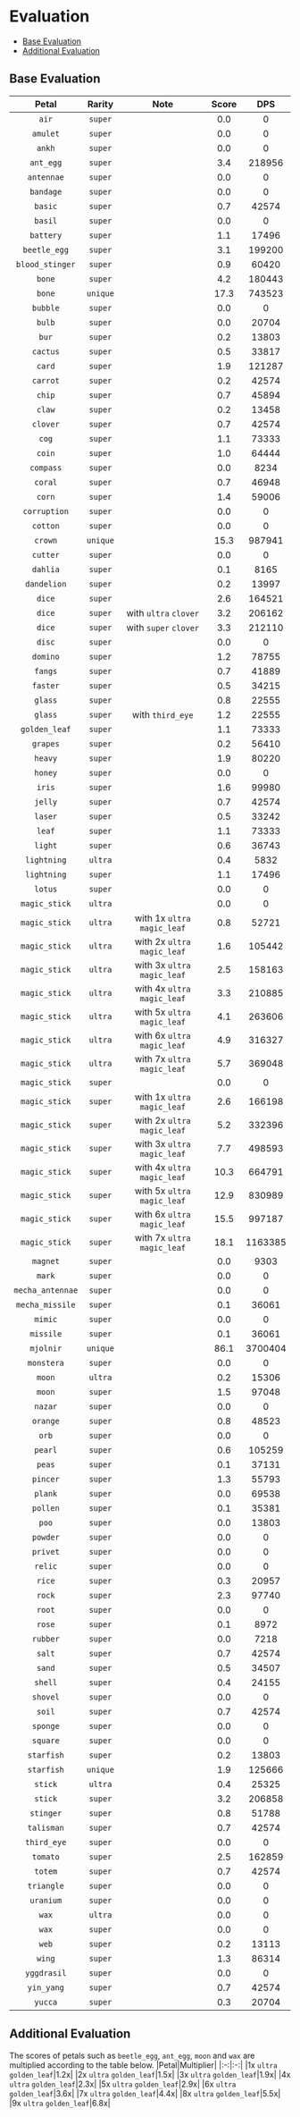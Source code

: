 # Evaluation
- [Base Evaluation](#base-evaluation)
- [Additional Evaluation](#additional-evaluation)

## Base Evaluation
|Petal|Rarity|Note|Score|DPS|
|:-:|:-:|:-:|:-:|:-:|
|`air`|`super`||0.0|0|
|`amulet`|`super`||0.0|0|
|`ankh`|`super`||0.0|0|
|`ant_egg`|`super`||3.4|218956|
|`antennae`|`super`||0.0|0|
|`bandage`|`super`||0.0|0|
|`basic`|`super`||0.7|42574|
|`basil`|`super`||0.0|0|
|`battery`|`super`||1.1|17496|
|`beetle_egg`|`super`||3.1|199200|
|`blood_stinger`|`super`||0.9|60420|
|`bone`|`super`||4.2|180443|
|`bone`|`unique`||17.3|743523|
|`bubble`|`super`||0.0|0|
|`bulb`|`super`||0.0|20704|
|`bur`|`super`||0.2|13803|
|`cactus`|`super`||0.5|33817|
|`card`|`super`||1.9|121287|
|`carrot`|`super`||0.2|42574|
|`chip`|`super`||0.7|45894|
|`claw`|`super`||0.2|13458|
|`clover`|`super`||0.7|42574|
|`cog`|`super`||1.1|73333|
|`coin`|`super`||1.0|64444|
|`compass`|`super`||0.0|8234|
|`coral`|`super`||0.7|46948|
|`corn`|`super`||1.4|59006|
|`corruption`|`super`||0.0|0|
|`cotton`|`super`||0.0|0|
|`crown`|`unique`||15.3|987941|
|`cutter`|`super`||0.0|0|
|`dahlia`|`super`||0.1|8165|
|`dandelion`|`super`||0.2|13997|
|`dice`|`super`||2.6|164521|
|`dice`|`super`|with `ultra` `clover`|3.2|206162|
|`dice`|`super`|with `super` `clover`|3.3|212110|
|`disc`|`super`||0.0|0|
|`domino`|`super`||1.2|78755|
|`fangs`|`super`||0.7|41889|
|`faster`|`super`||0.5|34215|
|`glass`|`super`||0.8|22555|
|`glass`|`super`|with `third_eye`|1.2|22555|
|`golden_leaf`|`super`||1.1|73333|
|`grapes`|`super`||0.2|56410|
|`heavy`|`super`||1.9|80220|
|`honey`|`super`||0.0|0|
|`iris`|`super`||1.6|99980|
|`jelly`|`super`||0.7|42574|
|`laser`|`super`||0.5|33242|
|`leaf`|`super`||1.1|73333|
|`light`|`super`||0.6|36743|
|`lightning`|`ultra`||0.4|5832|
|`lightning`|`super`||1.1|17496|
|`lotus`|`super`||0.0|0|
|`magic_stick`|`ultra`||0.0|0|
|`magic_stick`|`ultra`|with 1x `ultra` `magic_leaf`|0.8|52721|
|`magic_stick`|`ultra`|with 2x `ultra` `magic_leaf`|1.6|105442|
|`magic_stick`|`ultra`|with 3x `ultra` `magic_leaf`|2.5|158163|
|`magic_stick`|`ultra`|with 4x `ultra` `magic_leaf`|3.3|210885|
|`magic_stick`|`ultra`|with 5x `ultra` `magic_leaf`|4.1|263606|
|`magic_stick`|`ultra`|with 6x `ultra` `magic_leaf`|4.9|316327|
|`magic_stick`|`ultra`|with 7x `ultra` `magic_leaf`|5.7|369048|
|`magic_stick`|`super`||0.0|0|
|`magic_stick`|`super`|with 1x `ultra` `magic_leaf`|2.6|166198|
|`magic_stick`|`super`|with 2x `ultra` `magic_leaf`|5.2|332396|
|`magic_stick`|`super`|with 3x `ultra` `magic_leaf`|7.7|498593|
|`magic_stick`|`super`|with 4x `ultra` `magic_leaf`|10.3|664791|
|`magic_stick`|`super`|with 5x `ultra` `magic_leaf`|12.9|830989|
|`magic_stick`|`super`|with 6x `ultra` `magic_leaf`|15.5|997187|
|`magic_stick`|`super`|with 7x `ultra` `magic_leaf`|18.1|1163385|
|`magnet`|`super`||0.0|9303|
|`mark`|`super`||0.0|0|
|`mecha_antennae`|`super`||0.0|0|
|`mecha_missile`|`super`||0.1|36061|
|`mimic`|`super`||0.0|0|
|`missile`|`super`||0.1|36061|
|`mjolnir`|`unique`||86.1|3700404|
|`monstera`|`super`||0.0|0|
|`moon`|`ultra`||0.2|15306|
|`moon`|`super`||1.5|97048|
|`nazar`|`super`||0.0|0|
|`orange`|`super`||0.8|48523|
|`orb`|`super`||0.0|0|
|`pearl`|`super`||0.6|105259|
|`peas`|`super`||0.1|37131|
|`pincer`|`super`||1.3|55793|
|`plank`|`super`||0.0|69538|
|`pollen`|`super`||0.1|35381|
|`poo`|`super`||0.0|13803|
|`powder`|`super`||0.0|0|
|`privet`|`super`||0.0|0|
|`relic`|`super`||0.0|0|
|`rice`|`super`||0.3|20957|
|`rock`|`super`||2.3|97740|
|`root`|`super`||0.0|0|
|`rose`|`super`||0.1|8972|
|`rubber`|`super`||0.0|7218|
|`salt`|`super`||0.7|42574|
|`sand`|`super`||0.5|34507|
|`shell`|`super`||0.4|24155|
|`shovel`|`super`||0.0|0|
|`soil`|`super`||0.7|42574|
|`sponge`|`super`||0.0|0|
|`square`|`super`||0.0|0|
|`starfish`|`super`||0.2|13803|
|`starfish`|`unique`||1.9|125666|
|`stick`|`ultra`||0.4|25325|
|`stick`|`super`||3.2|206858|
|`stinger`|`super`||0.8|51788|
|`talisman`|`super`||0.7|42574|
|`third_eye`|`super`||0.0|0|
|`tomato`|`super`||2.5|162859|
|`totem`|`super`||0.7|42574|
|`triangle`|`super`||0.0|0|
|`uranium`|`super`||0.0|0|
|`wax`|`ultra`||0.0|0|
|`wax`|`super`||0.0|0|
|`web`|`super`||0.2|13113|
|`wing`|`super`||1.3|86314|
|`yggdrasil`|`super`||0.0|0|
|`yin_yang`|`super`||0.7|42574|
|`yucca`|`super`||0.3|20704|

## Additional Evaluation
The scores of petals such as `beetle_egg`, `ant_egg`, `moon` and `wax` are multiplied according to the table below.
|Petal|Multiplier|
|:-:|:-:|
|1x `ultra` `golden_leaf`|1.2x|
|2x `ultra` `golden_leaf`|1.5x|
|3x `ultra` `golden_leaf`|1.9x|
|4x `ultra` `golden_leaf`|2.3x|
|5x `ultra` `golden_leaf`|2.9x|
|6x `ultra` `golden_leaf`|3.6x|
|7x `ultra` `golden_leaf`|4.4x|
|8x `ultra` `golden_leaf`|5.5x|
|9x `ultra` `golden_leaf`|6.8x|

